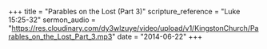 +++
title = "Parables on the Lost (Part 3)"
scripture_reference = "Luke 15:25-32"
sermon_audio = "https://res.cloudinary.com/dy3wlzuye/video/upload/v1/KingstonChurch/Parables_on_the_Lost_Part_3.mp3"
date = "2014-06-22"
+++
